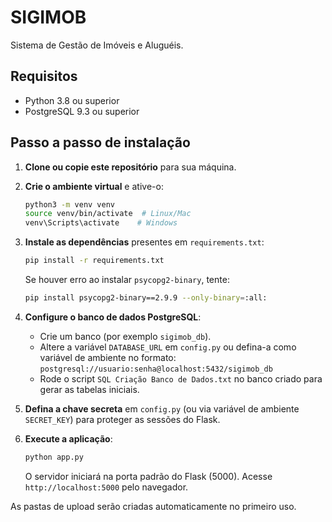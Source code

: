 # SIGIMOB

Sistema de Gestão de Imóveis e Aluguéis.

## Requisitos

- Python 3.8 ou superior
- PostgreSQL 9.3 ou superior

## Passo a passo de instalação

1. **Clone ou copie este repositório** para sua máquina.

2. **Crie o ambiente virtual** e ative-o:
   ```bash
   python3 -m venv venv
   source venv/bin/activate  # Linux/Mac
   venv\Scripts\activate    # Windows
   ```

3. **Instale as dependências** presentes em `requirements.txt`:
   ```bash
   pip install -r requirements.txt
   ```
   Se houver erro ao instalar `psycopg2-binary`, tente:
   ```bash
   pip install psycopg2-binary==2.9.9 --only-binary=:all:
   ```

4. **Configure o banco de dados PostgreSQL**:
   - Crie um banco (por exemplo `sigimob_db`).
   - Altere a variável `DATABASE_URL` em `config.py` ou defina-a como variável
     de ambiente no formato:
     `postgresql://usuario:senha@localhost:5432/sigimob_db`
   - Rode o script `SQL Criação Banco de Dados.txt` no banco criado para
     gerar as tabelas iniciais.

5. **Defina a chave secreta** em `config.py` (ou via variável de ambiente
   `SECRET_KEY`) para proteger as sessões do Flask.

6. **Execute a aplicação**:
   ```bash
   python app.py
   ```
   O servidor iniciará na porta padrão do Flask (5000). Acesse
   `http://localhost:5000` pelo navegador.

As pastas de upload serão criadas automaticamente no primeiro uso.